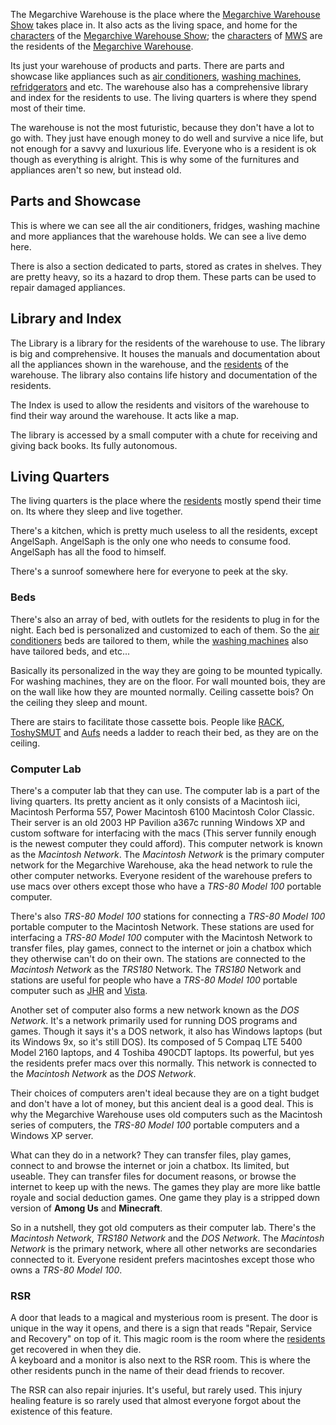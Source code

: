 The Megarchive Warehouse is the place where the [Megarchive Warehouse Show](Megarchive%20Warehouse%20Show.md) takes place in. It also acts as the living space, and home for the [characters](../Characters/Characters.md) of the [Megarchive Warehouse Show](Megarchive%20Warehouse%20Show.md); the [characters](Characters.md)  of [MWS](Megarchive%20Warehouse%20Show.md) are the residents of the [Megarchive Warehouse](Megarchive%20Warehouse.md).

Its just your warehouse of products and parts. There are parts and showcase like appliances such as [air conditioners](Air%20Conditioners.md), [washing machines](Washing%20Machines.md), [refridgerators](Refridgerators.md) and etc. The warehouse also has a comprehensive library and index for the residents to use. The living quarters is where they spend most of their time.

The warehouse is not the most futuristic, because they don't have a lot to go with. They just have enough money to do well and survive a nice life, but not enough for a savvy and luxurious life. Everyone who is a resident is ok though as everything is alright. This is why some of the furnitures and appliances aren't so new, but instead old.

## Parts and Showcase

This is where we can see all the air conditioners, fridges, washing machine and more appliances that the warehouse holds. We can see a live demo here.

There is also a section dedicated to parts, stored as crates in shelves. They are pretty heavy, so its a hazard to drop them. These parts can be used to repair damaged appliances.

## Library and Index
The Library is a library for the residents of the warehouse to use. The library is big and comprehensive. It houses the manuals and documentation about all the appliances shown in the warehouse, and the [residents](Characters.md) of the warehouse. The library also contains life history and documentation of the residents.

The Index is used to allow the residents and visitors of the warehouse to find their way around the warehouse. It acts like a map.

The library is accessed by a small computer with a chute for receiving and giving back books. Its fully autonomous.

## Living Quarters
The living quarters is the place where the [residents](Characters.md) mostly spend their time on. Its where they sleep and live together. 

There's a kitchen, which is pretty much useless to all the residents, except AngelSaph. AngelSaph is the only one who needs to consume food. AngelSaph has all the food to himself.

There's a sunroof somewhere here for everyone to peek at the sky.

### Beds
There's also an array of bed, with outlets for the residents to plug in for the night. Each bed is personalized and customized to each of them. So the [air conditioners](Air%20Conditioners.md) beds are tailored to them, while the [washing machines](Washing%20Machines.md) also have tailored beds, and etc...

Basically its personalized in the way they are going to be mounted typically. For washing machines, they are on the floor. For wall mounted bois, they are on the wall like how they are mounted normally. Ceiling cassette bois? On the ceiling they sleep and mount.

There are stairs to facilitate those cassette bois. People like [RACK](RACK.md), [ToshySMUT](ToshySMUT.md) and [Aufs](Aufs.md) needs a ladder to reach their bed, as they are on the ceiling. 

### Computer Lab
There's a computer lab that they can use. The computer lab is a part of the living quarters. Its pretty ancient as it only consists of a Macintosh iici, Macintosh Performa 557, Power Macintosh 6100 Macintosh Color Classic. Their server is an old 2003 HP Pavilion a367c running Windows XP and custom software for interfacing with the macs (This server funnily enough is the newest computer they could afford). This computer network is known as the *Macintosh Network*. The *Macintosh Network* is the primary computer network for the Megarchive Warehouse, aka the head network to rule the other computer networks. Everyone resident of the warehouse prefers to use macs over others except those who have a *TRS-80 Model 100* portable computer.

There's also *TRS-80 Model 100* stations for connecting a *TRS-80 Model 100* portable computer to the Macintosh Network. These stations are used for interfacing a *TRS-80 Model 100* computer with the Macintosh Network to transfer files, play games, connect to the internet or join a chatbox which they otherwise can't do on their own. The stations are connected to the *Macintosh Network* as the *TRS180* Network. The *TRS180* Network and stations are useful for people who have a *TRS-80 Model 100* portable computer such as [JHR](JHR.md) and [Vista](Vista.md). 

Another set of computer also forms a new network known as the *DOS Network*. It's a network primarily used for running DOS programs and games. Though it says it's a DOS network, it also has Windows laptops (but its Windows 9x, so it's still DOS). Its composed of 5 Compaq LTE 5400 Model 2160 laptops, and 4 Toshiba 490CDT laptops. Its powerful, but yes the residents prefer macs over this normally. This network is connected to the *Macintosh Network* as the *DOS Network*.

Their choices of computers aren't ideal because they are on a tight budget and don't have a lot of money, but this ancient deal is a good deal. This is why the Megarchive Warehouse uses old computers such as the Macintosh series of computers, the *TRS-80 Model 100* portable computers and a Windows XP server.

What can they do in a network? They can transfer files, play games, connect to and browse the internet or join a chatbox. Its limited, but useable. They can transfer files for document reasons, or browse the internet to keep up with the news. The games they play are more like battle royale and social deduction games. One game they play is a stripped down version of **Among Us** and **Minecraft**.

So in a nutshell, they got old computers as their computer lab. There's the *Macintosh Network*, *TRS180 Network* and the *DOS Network*. The *Macintosh Network* is the primary network, where all other networks are secondaries connected to it. Everyone resident prefers macintoshes except those who owns a *TRS-80 Model 100*.
### RSR

A door that leads to a magical and mysterious room is present. The door is unique in the way it opens, and there is a sign that reads "Repair, Service and Recovery" on top of it. This magic room is the room where the [residents](Characters.md) get recovered in when they die.  
A keyboard and a monitor is also next to the RSR room. This is where the other residents punch in the name of their dead friends to recover.

The RSR can also repair injuries. It's useful, but rarely used. This injury healing feature is so rarely used that almost everyone forgot about the existence of this feature.